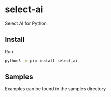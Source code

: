 # select-ai

Select AI for Python

## Install

Run
```bash
python3 -m pip install select_ai
```

## Samples

Examples can be found in the samples directory

